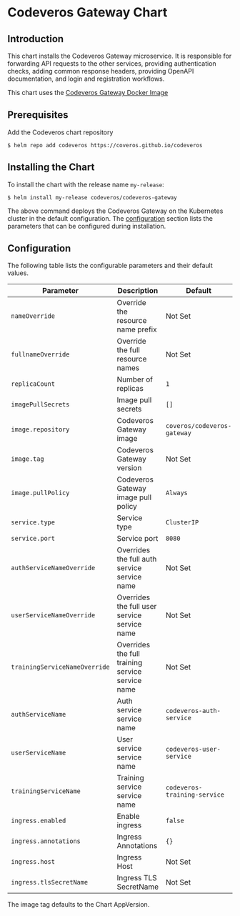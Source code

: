 # Codeveros Gateway Chart

## Introduction

This chart installs the Codeveros Gateway microservice. It is responsible for forwarding API requests to the other services,
providing authentication checks, adding common response headers, providing OpenAPI documentation, and login and registration 
workflows.

This chart uses the [Codeveros Gateway Docker Image](https://hub.docker.com/r/coveros/codeveros-gateway)


## Prerequisites

Add the Codeveros chart repository

```shell script
$ helm repo add codeveros https://coveros.github.io/codeveros
```

## Installing the Chart

To install the chart with the release name `my-release`:

```shell script
$ helm install my-release codeveros/codeveros-gateway
```

The above command deploys the Codeveros Gateway on the Kubernetes cluster in the default configuration. 
The [configuration](#configuration) section lists the parameters that can be configured during installation.

## Configuration

The following table lists the configurable parameters and their default values.

| Parameter                      | Description                                  | Default                                  |
| ------------------------------ | -------------------------------------------- | ---------------------------------------  |
| `nameOverride`                 | Override the resource name prefix            | Not Set                                  |
| `fullnameOverride`             | Override the full resource names             | Not Set                                  |
| `replicaCount`                 | Number of replicas                           | `1`                                      |
| `imagePullSecrets`             | Image pull secrets                           | `[]`                                     |
| `image.repository`             | Codeveros Gateway image                      | `coveros/codeveros-gateway`              |
| `image.tag`                    | Codeveros Gateway version                    | Not Set                                  |
| `image.pullPolicy`             | Codeveros Gateway image pull policy          | `Always`                                 |
| `service.type`                 | Service type                                 | `ClusterIP`                              |
| `service.port`                 | Service port                                 | `8080`                                   |
| `authServiceNameOverride`      | Overrides the full auth service service name | Not Set                                  |
| `userServiceNameOverride`      | Overrides the full user service service name | Not Set                                  |
| `trainingServiceNameOverride`  | Overrides the full training service service name | Not Set                              |
| `authServiceName`              | Auth service service name                    | `codeveros-auth-service`                 |
| `userServiceName`              | User service service name                    | `codeveros-user-service`                 |
| `trainingServiceName`          | Training service service name                | `codeveros-training-service`             |
| `ingress.enabled`              | Enable ingress                               | `false`                                  |
| `ingress.annotations`          | Ingress Annotations                          | `{}`                                     |
| `ingress.host`                 | Ingress Host                                 | Not Set                                  |
| `ingress.tlsSecretName`        | Ingress TLS SecretName                       | Not Set                                  |


The image tag defaults to the Chart AppVersion.
